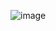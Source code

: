 ![image](https://github.com/Rahul-chaurasiya/Leetcode-Practice-Problem/assets/77222540/6d9494ba-ea7a-41a3-8181-6cd99b659643)
